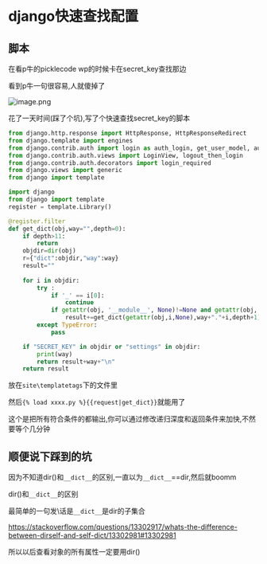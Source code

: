 # django快速查找配置



## 脚本



在看p牛的picklecode wp的时候卡在secret_key查找那边

看到p牛一句很容易,人就傻掉了

![image.png](https://i.loli.net/2019/12/21/8mnp5l7ODuPkBQo.png)

花了一天时间(踩了个坑),写了个快速查找secret_key的脚本



```python
from django.http.response import HttpResponse, HttpResponseRedirect
from django.template import engines
from django.contrib.auth import login as auth_login, get_user_model, authenticate
from django.contrib.auth.views import LoginView, logout_then_login
from django.contrib.auth.decorators import login_required
from django.views import generic
from django import template

import django
from django import template
register = template.Library()

@register.filter
def get_dict(obj,way="",depth=0):
    if depth>11:
        return 
    objdir=dir(obj)
    r={"dict":objdir,"way":way}
    result=""
    
    for i in objdir:            
        try :
            if '_' == i[0]:
                continue
            if getattr(obj, '__module__', None)!=None and getattr(obj, '__module__', None).split('.')[0] == django.__name__:
                result+=get_dict(getattr(obj,i,None),way+"."+i,depth+1) 
        except TypeError:
            pass

    if "SECRET_KEY" in objdir or "settings" in objdir:
        print(way)
        return result+way+"\n"
    return result
```



放在`site\templatetags`下的文件里

然后`{% load xxxx.py %}{{request|get_dict}}`就能用了

这个是把所有符合条件的都输出,你可以通过修改递归深度和返回条件来加快,不然要等个几分钟



## 顺便说下踩到的坑



因为不知道dir()和`__dict__`的区别,一直以为`__dict__`==dir,然后就boomm

dir()和`__dict__`的区别

最简单的一句发\话是`__dict__`是dir的子集合



 https://stackoverflow.com/questions/13302917/whats-the-difference-between-dirself-and-self-dict/13302981#13302981 



所以以后查看对象的所有属性一定要用dir()